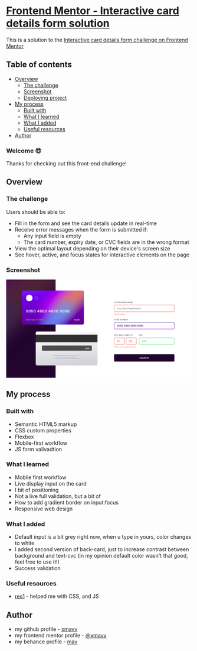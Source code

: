 # [Frontend Mentor - Interactive card details form solution](https://interactivecard-detalis-xmavv.netlify.app/)

This is a solution to the [Interactive card details form challenge on Frontend Mentor](https://www.frontendmentor.io/challenges/interactive-card-details-form-XpS8cKZDWw)

## Table of contents

- [Overview](#overview)
  - [The challenge](#the-challenge) 
  - [Screenshot](#screenshot)
  - [Deploying project](#deploying-project)
- [My process](#my-process)
  - [Built with](#built-with)
  - [What I learned](#what-i-learned)
  - [What I added](#what-i-added)
  - [Useful resources](#useful-resources)
- [Author](#author)

### Welcome 😎

Thanks for checking out this front-end challenge!

## Overview

### The challenge

Users should be able to:

- Fill in the form and see the card details update in real-time
- Receive error messages when the form is submitted if:
  - Any input field is empty
  - The card number, expiry date, or CVC fields are in the wrong format
- View the optimal layout depending on their device's screen size
- See hover, active, and focus states for interactive elements on the page

### Screenshot

![Screenshoot of the final app](images/Screenshot.png)

## My process

### Built with

- Semantic HTML5 markup
- CSS custom properties
- Flexbox
- Mobile-first workflow
- JS form valivadtion 

### What I learned

- Moblie first workflow
- Live display input on the card
- I bit of positioning
- Not a live full validation, but a bit of
- How to add gradient border on input:focus
- Responsive web design

### What I added

- Default input is a bit grey right now, when u type in yours, color changes to white
- I added second version of back-card, just to increase contrast between background and text-cvc (in my opinion default color wasn't that good, feel free to use it!)
- Success validation

### Useful resources

- [res1](https://www.youtube.com/watch?v=VB8cil2gyQM&list=PLbKtKAjLO1qzoGxx8CbErG3mW9yI9sbgq&index=3&ab_channel=mrkhd-webDev) - helped me with CSS, and JS

## Author

- my github profile - [xmavv](https://github.com/xmavv)
- my frontend mentor profile - [@xmavv](https://www.frontendmentor.io/profile/xmavv)
- my behance profile - [mav](https://www.behance.net/mavrgb)